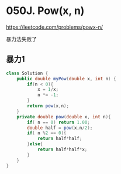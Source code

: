 # 050J. Pow(x, n)
https://leetcode.com/problems/powx-n/

暴力法失败了

## 暴力1

```java
class Solution {
    public double myPow(double x, int n) {
        if(n < 0){
            x = 1/x;
            n *= -1;
        }
        return pow(x,n);
    }
    private double pow(double x, int n){
        if( n == 0) return 1.00;
        double half = pow(x,n/2);
        if( n %2 == 0){
            return half*half;
        }else{
            return half*half*x;
        }
    }
}
```
